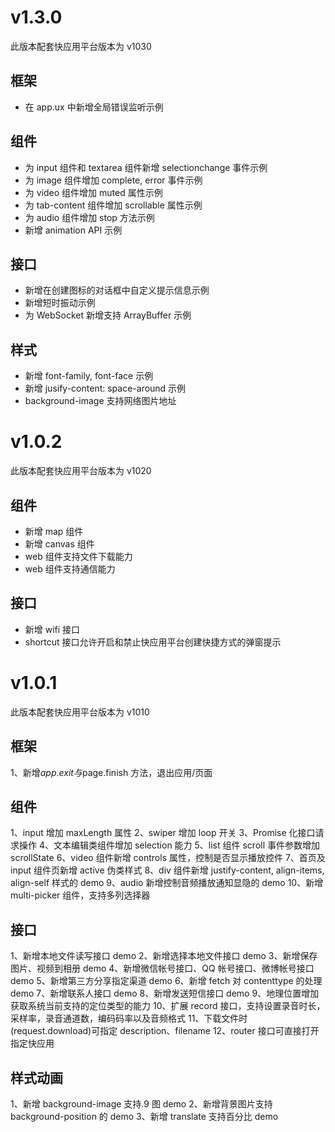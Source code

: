 # v1.3.0

此版本配套快应用平台版本为 v1030

## 框架

- 在 app.ux 中新增全局错误监听示例

## 组件

- 为 input 组件和 textarea 组件新增 selectionchange 事件示例
- 为 image 组件增加 complete, error 事件示例
- 为 video 组件增加 muted 属性示例
- 为 tab-content 组件增加 scrollable 属性示例
- 为 audio 组件增加 stop 方法示例
- 新增 animation API 示例

## 接口

- 新增在创建图标的对话框中自定义提示信息示例
- 新增短时振动示例
- 为 WebSocket 新增支持 ArrayBuffer 示例

## 样式

- 新增 font-family, font-face 示例
- 新增 jusify-content: space-around 示例
- background-image 支持网络图片地址

# v1.0.2

此版本配套快应用平台版本为 v1020

## 组件

- 新增 map 组件
- 新增 canvas 组件
- web 组件支持文件下载能力
- web 组件支持通信能力

## 接口

- 新增 wifi 接口
- shortcut 接口允许开启和禁止快应用平台创建快捷方式的弹窗提示

# v1.0.1

此版本配套快应用平台版本为 v1010

## 框架

1、新增$app.exit与$page.finish 方法，退出应用/页面

## 组件

1、input 增加 maxLength 属性
2、swiper 增加 loop 开关
3、Promise 化接口请求操作
4、文本编辑类组件增加 selection 能力
5、list 组件 scroll 事件参数增加 scrollState
6、video 组件新增 controls 属性，控制是否显示播放控件
7、首页及 input 组件页新增 active 伪类样式
8、div 组件新增 justify-content, align-items, align-self 样式的 demo
9、audio 新增控制音频播放通知显隐的 demo
10、新增 multi-picker 组件，支持多列选择器

## 接口

1、新增本地文件读写接口 demo
2、新增选择本地文件接口 demo
3、新增保存图片、视频到相册 demo
4、新增微信帐号接口、QQ 帐号接口、微博帐号接口 demo
5、新增第三方分享指定渠道 demo
6、新增 fetch 对 contenttype 的处理 demo
7、新增联系人接口 demo
8、新增发送短信接口 demo
9、地理位置增加获取系统当前支持的定位类型的能力
10、扩展 record 接口，支持设置录音时长，采样率，录音通道数，编码码率以及音频格式
11、下载文件时(request.download)可指定 description、filename
12、router 接口可直接打开指定快应用

## 样式动画

1、新增 background-image 支持.9 图 demo
2、新增背景图片支持 background-position 的 demo
3、新增 translate 支持百分比 demo
